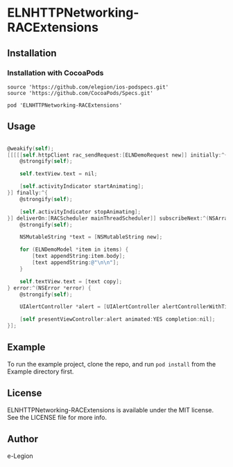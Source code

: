 # ELNHTTPNetworking-RACExtensions

## Installation

### Installation with CocoaPods

```
source 'https://github.com/elegion/ios-podspecs.git'
source 'https://github.com/CocoaPods/Specs.git'

pod 'ELNHTTPNetworking-RACExtensions'
```

## Usage

```objectivec

@weakify(self);
[[[[[self.httpClient rac_sendRequest:[ELNDemoRequest new]] initially:^{
    @strongify(self);

    self.textView.text = nil;

    [self.activityIndicator startAnimating];
}] finally:^{
    @strongify(self);

    [self.activityIndicator stopAnimating];
}] deliverOn:[RACScheduler mainThreadScheduler]] subscribeNext:^(NSArray<ELNDemoModel *> *items) {
    @strongify(self);

    NSMutableString *text = [NSMutableString new];

    for (ELNDemoModel *item in items) {
        [text appendString:item.body];
        [text appendString:@"\n\n"];
    }

    self.textView.text = [text copy];
} error:^(NSError *error) {
    @strongify(self);

    UIAlertController *alert = [UIAlertController alertControllerWithTitle:error.domain message:error.description preferredStyle:UIAlertControllerStyleAlert];

    [self presentViewController:alert animated:YES completion:nil];
}];

```

## Example

To run the example project, clone the repo, and run `pod install` from the Example directory first.

## License

ELNHTTPNetworking-RACExtensions is available under the MIT license. See the LICENSE file for more info.

## Author

e-Legion
